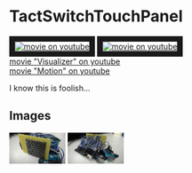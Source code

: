 # TactSwitchTouchPanel

<a href="http://www.youtube.com/watch?feature=player_embedded&v=qLspLFl-yOg
" target="_blank"><img src="http://img.youtube.com/vi/qLspLFl-yOg/0.jpg" 
alt="movie on youtube" width=40% border="10" /></a>
<a href="http://www.youtube.com/watch?feature=player_embedded&v=zNGVQXqtgJ4
" target="_blank"><img src="http://img.youtube.com/vi/zNGVQXqtgJ4/0.jpg" 
alt="movie on youtube" width=40% border="10" /></a>  
[movie "Visualizer" on youtube](https://www.youtube.com/watch?v=qLspLFl-yOg)  
[movie "Motion" on youtube](https://www.youtube.com/watch?v=zNGVQXqtgJ4)  

I know this is foolish...    

## Images

<a><img src="https://github.com/matzTada/TactSwitchTouchPanel/blob/master/image/pic01.jpg" 
alt="pic01" width=20%></a>
<a><img src="https://github.com/matzTada/TactSwitchTouchPanel/blob/master/image/pic02.jpg" 
alt="pic02" width=20%></a>  
